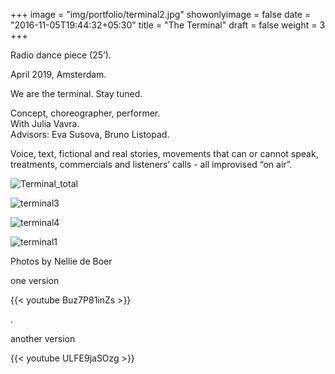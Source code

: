 +++
image = "img/portfolio/terminal2.jpg"
showonlyimage = false
date = "2016-11-05T19:44:32+05:30"
title = "The Terminal"
draft = false
weight = 3
+++

Radio dance piece (25’).

April 2019, Amsterdam.
<!--more-->

We are the terminal.
Stay tuned.

Concept, choreographer, performer.   
With Julia Vavra.  
Advisors: Eva Susova, Bruno Listopad.

Voice, text, fictional and real stories, movements that can or cannot speak, treatments, commercials and listeners’ calls - all improvised “on air”.

![Terminal_total][1]

![terminal3][2]

![terminal4][3]

![terminal1][4]

Photos by Nellie de Boer

one version

{{< youtube Buz7P81inZs >}}


.

 another version

{{< youtube ULFE9jaSOzg >}}



[1]: /img/portfolio/Terminal_total.jpg
[2]: /img/portfolio/terminal3.jpg
[3]: /img/portfolio/terminal4.jpg
[4]: /img/portfolio/terminal1.jpg